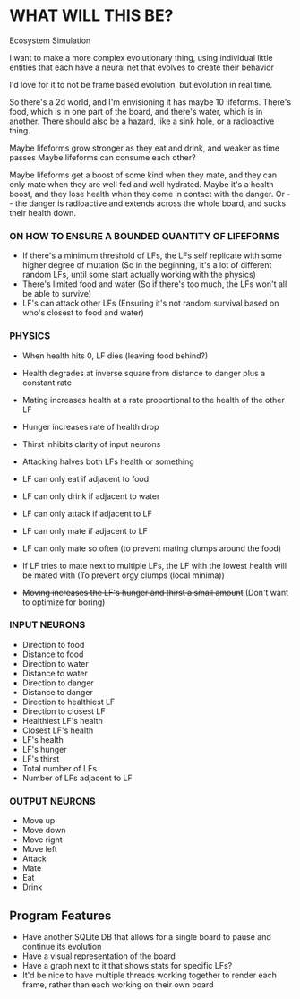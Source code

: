# WHAT WILL THIS BE?

Ecosystem Simulation

I want to make a more complex evolutionary thing, using individual little entities that each
have a neural net that evolves to create their behavior

I'd love for it to not be frame based evolution, but evolution in real time.

So there's a 2d world, and I'm envisioning it has maybe 10 lifeforms.
There's food, which is in one part of the board, and there's water, which is in another.
There should also be a hazard, like a sink hole, or a radioactive thing.

Maybe lifeforms grow stronger as they eat and drink, and weaker as time passes
Maybe lifeforms can consume each other?

Maybe lifeforms get a boost of some kind when they mate, and they can only mate when they are
well fed and well hydrated. Maybe it's a health boost, and they lose health when they come in
contact with the danger. Or -- the danger is radioactive and extends across the whole board,
and sucks their health down.

### ON HOW TO ENSURE A BOUNDED QUANTITY OF LIFEFORMS

* If there's a minimum threshold of LFs, the LFs self replicate with some higher degree of mutation
    (So in the beginning, it's a lot of different random LFs, until some start actually working
    with the physics)
* There's limited food and water (So if there's too much, the LFs won't all be able to survive)
* LF's can attack other LFs (Ensuring it's not random survival based on who's closest to food and
  water)

### PHYSICS

* When health hits 0, LF dies (leaving food behind?)
* Health degrades at inverse square from distance to danger plus a constant rate
* Mating increases health at a rate proportional to the health of the other LF
* Hunger increases rate of health drop
* Thirst inhibits clarity of input neurons
* Attacking halves both LFs health or something

* LF can only eat if adjacent to food
* LF can only drink if adjacent to water
* LF can only attack if adjacent to LF
* LF can only mate if adjacent to LF

* LF can only mate so often (to prevent mating clumps around the food)
* If LF tries to mate next to multiple LFs, the LF with the lowest health will be mated with (To prevent orgy clumps (local minima))

* ~~Moving increases the LF's hunger and thirst a small amount~~ (Don't want to optimize for boring)

### INPUT NEURONS
* Direction to food
* Distance to food
* Direction to water
* Distance to water
* Direction to danger
* Distance to danger
* Direction to healthiest LF
* Direction to closest LF
* Healthiest LF's health
* Closest LF's health
* LF's health
* LF's hunger
* LF's thirst
* Total number of LFs
* Number of LFs adjacent to LF

### OUTPUT NEURONS
* Move up
* Move down
* Move right
* Move left
* Attack
* Mate
* Eat
* Drink


## Program Features

* Have another SQLite DB that allows for a single board to pause and continue its evolution
* Have a visual representation of the board
* Have a graph next to it that shows stats for specific LFs?
* It'd be nice to have multiple threads working together to render each frame, rather than each working on their own board
